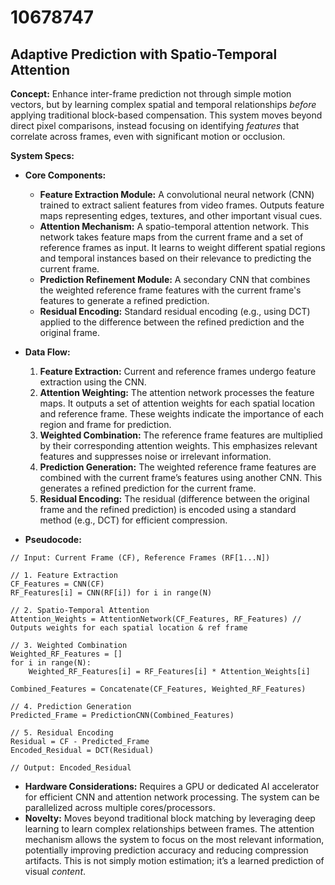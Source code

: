 # 10678747

## Adaptive Prediction with Spatio-Temporal Attention

**Concept:** Enhance inter-frame prediction not through simple motion vectors, but by learning complex spatial and temporal relationships *before* applying traditional block-based compensation. This system moves beyond direct pixel comparisons, instead focusing on identifying *features* that correlate across frames, even with significant motion or occlusion.

**System Specs:**

*   **Core Components:**
    *   **Feature Extraction Module:** A convolutional neural network (CNN) trained to extract salient features from video frames. Outputs feature maps representing edges, textures, and other important visual cues.
    *   **Attention Mechanism:**  A spatio-temporal attention network. This network takes feature maps from the current frame and a set of reference frames as input. It learns to weight different spatial regions and temporal instances based on their relevance to predicting the current frame.
    *   **Prediction Refinement Module:** A secondary CNN that combines the weighted reference frame features with the current frame's features to generate a refined prediction.
    *   **Residual Encoding:** Standard residual encoding (e.g., using DCT) applied to the difference between the refined prediction and the original frame.

*   **Data Flow:**
    1.  **Feature Extraction:** Current and reference frames undergo feature extraction using the CNN.
    2.  **Attention Weighting:** The attention network processes the feature maps. It outputs a set of attention weights for each spatial location and reference frame. These weights indicate the importance of each region and frame for prediction.
    3.  **Weighted Combination:** The reference frame features are multiplied by their corresponding attention weights. This emphasizes relevant features and suppresses noise or irrelevant information.
    4.  **Prediction Generation:** The weighted reference frame features are combined with the current frame’s features using another CNN. This generates a refined prediction for the current frame.
    5.  **Residual Encoding:** The residual (difference between the original frame and the refined prediction) is encoded using a standard method (e.g., DCT) for efficient compression.

*   **Pseudocode:**

```pseudocode
// Input: Current Frame (CF), Reference Frames (RF[1...N])

// 1. Feature Extraction
CF_Features = CNN(CF)
RF_Features[i] = CNN(RF[i]) for i in range(N)

// 2. Spatio-Temporal Attention
Attention_Weights = AttentionNetwork(CF_Features, RF_Features) // Outputs weights for each spatial location & ref frame

// 3. Weighted Combination
Weighted_RF_Features = []
for i in range(N):
    Weighted_RF_Features[i] = RF_Features[i] * Attention_Weights[i]

Combined_Features = Concatenate(CF_Features, Weighted_RF_Features)

// 4. Prediction Generation
Predicted_Frame = PredictionCNN(Combined_Features)

// 5. Residual Encoding
Residual = CF - Predicted_Frame
Encoded_Residual = DCT(Residual)

// Output: Encoded_Residual
```

*   **Hardware Considerations:** Requires a GPU or dedicated AI accelerator for efficient CNN and attention network processing.  The system can be parallelized across multiple cores/processors.
*   **Novelty:** Moves beyond traditional block matching by leveraging deep learning to learn complex relationships between frames. The attention mechanism allows the system to focus on the most relevant information, potentially improving prediction accuracy and reducing compression artifacts. This is not simply motion estimation; it’s a learned prediction of visual *content*.